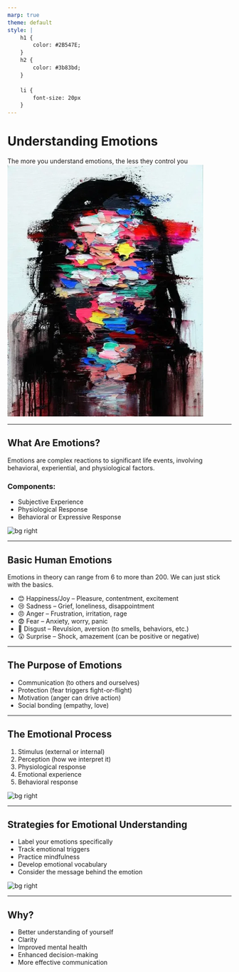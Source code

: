```yaml
---
marp: true
theme: default
style: |
    h1 {
        color: #2B547E;
    }
    h2 {
        color: #3b83bd;
    }

    li {
        font-size: 20px
    }
---
```


# Understanding Emotions
The more you understand emotions, the less they control you
![bg left:44%](./images/emotions.webp)

---

## What Are Emotions?
Emotions are complex reactions to significant life events, involving behavioral, experiential, and physiological factors. 

### Components:
* Subjective Experience
* Physiological Response
* Behavioral or Expressive Response

![bg right](https://images.unsplash.com/photo-1493612276216-ee3925520721?ixlib=rb-1.2.1&auto=format&fit=crop&w=400&q=80)

---

## Basic Human Emotions
Emotions in theory can range from 6 to more than 200. We can just stick with the basics. 
* 😊 Happiness/Joy – Pleasure, contentment, excitement
* 😢 Sadness – Grief, loneliness, disappointment
* 😠 Anger – Frustration, irritation, rage
* 😨 Fear – Anxiety, worry, panic
* 🤢 Disgust – Revulsion, aversion (to smells, behaviors, etc.)
* 😲 Surprise – Shock, amazement (can be positive or negative)

---

## The Purpose of Emotions
- Communication (to others and ourselves)
- Protection (fear triggers fight-or-flight)
- Motivation (anger can drive action)
- Social bonding (empathy, love)

---

## The Emotional Process
1. Stimulus (external or internal)
2. Perception (how we interpret it)
3. Physiological response
4. Emotional experience
5. Behavioral response

![bg right](https://images.unsplash.com/photo-1450101499163-c8848c66ca85?ixlib=rb-1.2.1&auto=format&fit=crop&w=400&q=80)

---


## Strategies for Emotional Understanding
- Label your emotions specifically
- Track emotional triggers
- Practice mindfulness
- Develop emotional vocabulary
- Consider the message behind the emotion

![bg right ](https://images.unsplash.com/photo-1496442226666-8d4d0e62e6e9?ixlib=rb-1.2.1&auto=format&fit=crop&w=400&q=80)

---

## Why?
- Better understanding of yourself
- Clarity
- Improved mental health
- Enhanced decision-making
- More effective communication
